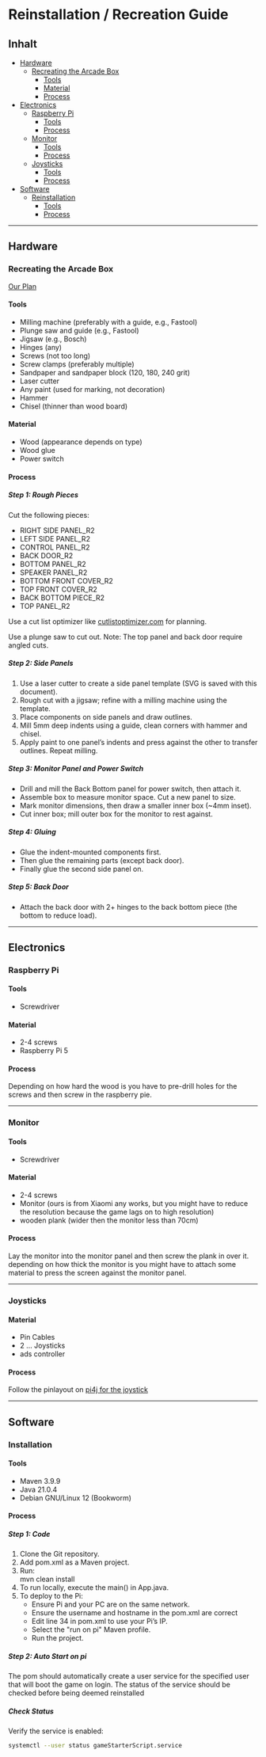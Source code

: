 # Reinstallation / Recreation Guide

## Inhalt

- [Hardware](#hardware)
    - [Recreating the Arcade Box](#recreating-the-arcade-box)
        - [Tools](#tools)
        - [Material](#material)
        - [Process](#process)
- [Electronics](#electronics)
    - [Raspberry Pi](#raspberry-pi)
        - [Tools](#tools-1)
        - [Process](#process-1)
    - [Monitor](#monitor)
        - [Tools](#tools-2)
        - [Process](#process-2)
    - [Joysticks](#joysticks)
        - [Tools](#tools-3)
        - [Process](#process-3)
- [Software](#software)
    - [Reinstallation](#reinstallation)
        - [Tools](#tools-4)
        - [Process](#process-4)

---

## Hardware

### Recreating the Arcade Box
[Our Plan](../hardware/BT800-700_report.pdf)
#### Tools

- Milling machine (preferably with a guide, e.g., Fastool)
- Plunge saw and guide (e.g., Fastool)
- Jigsaw (e.g., Bosch)
- Hinges (any)
- Screws (not too long)
- Screw clamps (preferably multiple)
- Sandpaper and sandpaper block (120, 180, 240 grit)
- Laser cutter
- Any paint (used for marking, not decoration)
- Hammer
- Chisel (thinner than wood board)

#### Material

- Wood (appearance depends on type)
- Wood glue
- Power switch

#### Process

##### Step 1: Rough Pieces

Cut the following pieces:

- RIGHT SIDE PANEL_R2
- LEFT SIDE PANEL_R2
- CONTROL PANEL_R2
- BACK DOOR_R2
- BOTTOM PANEL_R2
- SPEAKER PANEL_R2
- BOTTOM FRONT COVER_R2
- TOP FRONT COVER_R2
- BACK BOTTOM PIECE_R2
- TOP PANEL_R2

Use a cut list optimizer like [cutlistoptimizer.com](https://cutlistoptimizer.com) for planning.

Use a plunge saw to cut out. Note: The top panel and back door require angled cuts.

##### Step 2: Side Panels

1. Use a laser cutter to create a side panel template (SVG is saved with this document).
2. Rough cut with a jigsaw; refine with a milling machine using the template.
3. Place components on side panels and draw outlines.
4. Mill 5mm deep indents using a guide, clean corners with hammer and chisel.
5. Apply paint to one panel’s indents and press against the other to transfer outlines. Repeat milling.

##### Step 3: Monitor Panel and Power Switch

- Drill and mill the Back Bottom panel for power switch, then attach it.
- Assemble box to measure monitor space. Cut a new panel to size.
- Mark monitor dimensions, then draw a smaller inner box (~4mm inset).
- Cut inner box; mill outer box for the monitor to rest against.

##### Step 4: Gluing

- Glue the indent-mounted components first.
- Then glue the remaining parts (except back door).
- Finally glue the second side panel on.

##### Step 5: Back Door

- Attach the back door with 2+ hinges to the back bottom piece (the bottom to reduce load).

---

## Electronics

### Raspberry Pi

#### Tools
- Screwdriver

#### Material
- 2-4 screws
- Raspberry Pi 5

#### Process
Depending on how hard the wood is you have to pre-drill holes for the screws and then screw in the raspberry pie.

---

### Monitor
#### Tools
- Screwdriver

#### Material
- 2-4 screws
- Monitor (ours is from Xiaomi any works, but you might have to reduce the resolution because the game lags on to high resolution)
- wooden plank (wider then the monitor less than 70cm)

#### Process
Lay the monitor into the monitor panel and then screw the plank in over it. depending on how thick  the monitor is you might have to attach some material to press the screen against the monitor panel. 

---

### Joysticks

#### Material
- Pin Cables
- 2 ... Joysticks
- ads controller

#### Process
Follow the pinlayout on [pi4j for the joystick](https://www.pi4j.com/examples/components/joystickanalog/)

---

## Software

### Installation

#### Tools

- Maven 3.9.9
- Java 21.0.4
- Debian GNU/Linux 12 (Bookworm)

#### Process

##### Step 1: Code

1. Clone the Git repository.
2. Add pom.xml as a Maven project.
3. Run:  
   mvn clean install
4. To run locally, execute the main() in App.java.
5. To deploy to the Pi:
    - Ensure Pi and your PC are on the same network.
    - Ensure the username and hostname in the pom.xml are correct
    - Edit line 34 in pom.xml to use your Pi’s IP.
    - Select the "run on pi" Maven profile.
    - Run the project.

##### Step 2: Auto Start on pi
The pom should automatically create a user service for the specified user that will boot the game on login.
The status of the service should be checked before being deemed reinstalled

##### Check Status
Verify the service is enabled:
```sh
systemctl --user status gameStarterScript.service
```